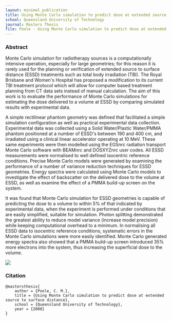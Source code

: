 ```yaml
---
layout: minimal_publication 
title: Using Monte Carlo simulation to predict dose at extended source to surface distance 
school: Queensland University of Technology
journal: Masters Thesis
file: Poole - Using Monte Carlo simulation to predict dose at extended source to surface distance.pdf
---
```


### Abstract
Monte Carlo simulation for radiotherapy sources is a computationally intensive operation, especially for large geometries; for this reason it is rarely used for the planning or verification of extended source to surface distance (ESSD) treatments such as total body irradiation (TBI).
The Royal Brisbane and Women's Hospital has proposed a modification to its current TBI treatment protocol which will allow for computer based treatment planning from CT data sets instead of manual calculation.
The aim of this work is to evaluate the performance of Monte Carlo simulations for estimating the dose delivered to a volume at ESSD by comparing simulated results with experimental data.

A simple rectilinear phantom geometry was defined that facilitated a simple simulation configuration as well as practical experimental data collection.
Experimental data was collected using a Solid Water/Plastic Water/PMMA phantom positioned at a number of ESSD's between 190 and 400 cm, and irradiated using a clinical linear accelerator operating at 10 MeV.
These same experiments were then modelled using the EGSnrc radiation transport Monte Carlo software with BEAMnrc and DOSXYZnrc user codes.
All ESSD measurements were normalised to well defined isocentric reference conditions.
Precise Monte Carlo models were generated by examining the performance of a number of variance reduction techniques for ESSD geometries.
Energy spectra were calculated using Monte Carlo models to investigate the effect of backscatter on the delivered dose to the volume at ESSD, as well as examine the effect of a PMMA build-up screen on the system.

It was found that Monte Carlo simulation for ESSD geometries is capable of predicting the dose to a volume to within 5% of that indicated by experimental data, when the experiment is performed under conditions that are easily simplified, suitable for simulation.
Photon splitting demonstrated the greatest ability to reduce model variance (increase model precision) while keeping computational overhead to a minimum.
In normalising all ESSD data to isocentric reference conditions, systematic errors in the Monte Carlo simulations were more easily identified.
Monte Carlo generated energy spectra also showed that a PMMA build-up screen introduced 35\% more electrons into the system, thus increasing the superficial dose to the volume.

![](/static/images/essd_pdd.png)

### Citation
    
    @mastersthesis{
        author = {Poole, C. M.},
        title = {Using Monte Carlo simulation to predict dose at extended source to surface distance},
        school = {Queensland University of Technology},
        year = {2008}
    }

